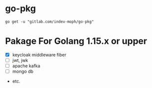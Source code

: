 # go-pkg
```shell
go get -u "gitlab.com/indev-moph/go-pkg"
```
# Pakage For Golang 1.15.x or upper
- [x] keycloak middleware fiber  
- [ ] jwt, jwk
- [ ] apache kafka
- [ ] mongo db
- etc.
